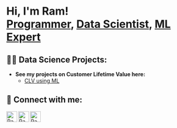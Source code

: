 <h1>Hi, I'm Ram! <br/><a href="https://github.com/rrsankar">Programmer</a>, <a href="https://www.linkedin.com/in/ramrsankar/">Data Scientist</a>, <a href="https://www.linkedin.com/in/ramrsankar/">ML Expert</a></h1>

<h2>👨‍💻 Data Science Projects:</h2>

- <b>See my projects on Customer Lifetime Value here:</b>
  - [CLV using ML](https://github.com/rrsankar/CLV-Prediction-Using-ML)

<h2> 🤳 Connect with me:</h2>

[<img align="left" alt="RamSankar | Twitter" width="28px" src="https://img.icons8.com/?size=100&id=13963&format=png&color=000000" />][twitter]
[<img align="left" alt="RamSankar | LinkedIn" width="28px" src="https://img.icons8.com/?size=100&id=60ZV_wYC0BM2&format=png&color=000000" />][linkedin]
[<img align="left" alt="RamSankar | Instagram" width="28px" src="https://img.icons8.com/?size=100&id=Xy10Jcu1L2Su&format=png&color=000000" />][instagram]

[twitter]: https://x.com/ramrsankar
[instagram]: https://www.instagram.com/ramrsankar
[linkedin]: https://linkedin.com/in/ramrsankar

<!--
Here are some ideas to get you started:
<h2>📺 YouTube Videos</h2>

- 🔭 I’m currently working on ...
- 🌱 I’m currently learning ...
- 👯 I’m looking to collaborate on ...
- 🤔 I’m looking for help with ...
- 💬 Ask me about ...
- 📫 How to reach me: ...
- 😄 Pronouns: ...
- ⚡ Fun fact: ...
-->
